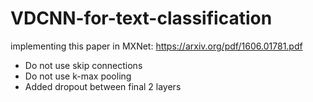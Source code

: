 # VDCNN-for-text-classification
implementing this paper in MXNet: https://arxiv.org/pdf/1606.01781.pdf

- Do not use skip connections
- Do not use k-max pooling
- Added dropout between final 2 layers

